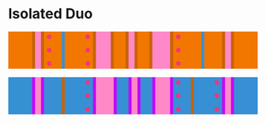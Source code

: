 # Isolated Duo

![Isolated Duo Orange](../images/rolls/isolated-duo-orange.jpg)

![Isolated Duo Blue](../images/rolls/isolated-duo-blue.jpg)
